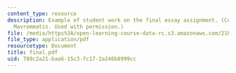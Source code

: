 ```yaml
---
content_type: resource
description: Example of student work on the final essay assignment. (Courtesy of Panayiotis
  Mavrommatis. Used with permission.)
file: /media/https%3A/open-learning-course-data-rc.s3.amazonaws.com/21h-301-the-ancient-world-greece-fall-2004/789c2a21baa615c3fc172a246b8999cc_final.pdf
file_type: application/pdf
resourcetype: Document
title: final.pdf
uid: 789c2a21-baa6-15c3-fc17-2a246b8999cc
---
```

